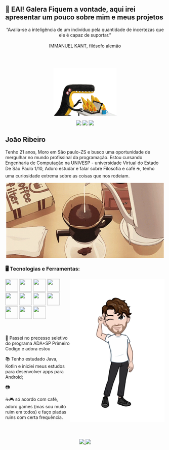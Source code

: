 ## 👋 EAI! Galera Fiquem a vontade, aqui irei apresentar um pouco sobre mim e meus projetos
<p align="center">
 “Avalia-se a inteligência de um indivíduo pela quantidade de incertezas que ele é capaz de suportar.”
 </br>
 </br>
   IMMANUEL KANT, filósofo alemão
</p>

</br>
</br>

<p align="center">
  <img src="/giff/horror-fire.gif" align="center" >
</p>

<div align="center">
<a href="https://instagram.com/joaoribeiro20" target="_blank"><img src="https://img.shields.io/badge/-Instagram-%23E4405F?style=for-the-badge&logo=instagram&logoColor=white" target="_blank"  ></a>
<a href = "mailto:contato@seu-usuário-aqui"><img src="https://img.shields.io/badge/Gmail-D14836?style=for-the-badge&logo=gmail&logoColor=white" target="_blank" ></a>
<a href="https://www.linkedin.com/in/seu-usuário-linkedln-aqui" target="_blank"><img src="https://img.shields.io/badge/-LinkedIn-%230077B5?style=for-the-badge&logo=linkedin&logoColor=white" target="_blank"></a>   
</div>

## João Ribeiro

Tenho 21 anos, Moro em São paulo-ZS e busco uma oportunidade de mergulhar no mundo profissinal da programação. Estou cursando Engenharia de Computação na UNIVESP - universidade Virtual do Estado De São Paulo 1/10, Adoro estudar e falar sobre Filosofia e café ☕, tenho uma curiosidade extrema sobre as coisas que nos rodeiam.
<p align="center">
  <img src="/giff/coffee.gif" align="center" >
</p>

### 🖥️ Tecnologias e Ferramentas:

<div display="inline-block">
<img width="300px" align="right" src="/giff/1688573474761 (1).png">
<img src="https://cdn.jsdelivr.net/gh/devicons/devicon/icons/java/java-original.svg" width="40" height="40"/> 
 <img src="https://cdn.jsdelivr.net/gh/devicons/devicon/icons/csharp/csharp-original.svg" width="40" height="40"/>
 <img src="https://cdn.jsdelivr.net/gh/devicons/devicon/icons/javascript/javascript-plain.svg"  width="40" height="40"/>
<img src="https://cdn.jsdelivr.net/gh/devicons/devicon/icons/linux/linux-original.svg" width="40" height="40"/>
<img src="https://cdn.jsdelivr.net/gh/devicons/devicon/icons/git/git-original.svg" width="40" height="40"/>
<img src="https://cdn.jsdelivr.net/gh/devicons/devicon/icons/gradle/gradle-plain.svg" width="40" height="40" />
<img src="https://cdn.jsdelivr.net/gh/devicons/devicon/icons/visualstudio/visualstudio-plain.svg"  width="40" height="40"/> 
 <img src="https://cdn.jsdelivr.net/gh/devicons/devicon/icons/selenium/selenium-original.svg" width="40" height="40" />
 <img src="https://cdn.jsdelivr.net/gh/devicons/devicon/icons/postgresql/postgresql-original.svg"  width="40" height="40"/>
 <img src="https://cdn.jsdelivr.net/gh/devicons/devicon/icons/mysql/mysql-original.svg"  width="40" height="40"/>
 <img src="https://cdn.jsdelivr.net/gh/devicons/devicon/icons/apache/apache-original-wordmark.svg"  width="40" height="40"/>
</div>

</br>
</br>

<div display="inline-block">
 <p align="left">🤿 Passei no precesso seletivo do programa ADA+SP Primeiro Codigo e adora estou  </p>
 <p align="left">📚 Tenho estudado Java, Kotlin e iniciei meus estudos para desenvolver apps para Android;</p>
 <p align="left">📷 </p>
 <p align="left">☕🎮 só acordo com café, adoro games (mas sou muito ruim em todos) e faço piadas ruins com certa frequência.</p>
<div>
 
 </br>
 

##
<p align="center">
<a href="https://github.com/joaoribeiro20">
  <img height="180em" src="https://github-readme-stats-eight-theta.vercel.app/api?username=joaoribeiro20&show_icons=true&theme=algolia&include_all_commits=true&count_private=true"/>
  <img height="180em" src="https://github-readme-stats-eight-theta.vercel.app/api/top-langs/?username=joaoribeiro20&layout=compact&langs_count=8&theme=algolia"/>
</a>
</p>
